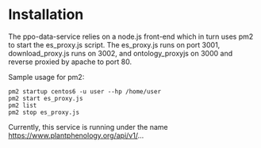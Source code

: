 # Installation
The ppo-data-service relies on a node.js front-end which in turn uses pm2 to start the es_proxy.js script.
The es_proxy.js runs on port 3001, download_proxy.js runs on 3002, and ontology_proxyjs on 3000 and reverse proxied by apache to port 80.    

Sample usage for pm2:
```
pm2 startup centos6 -u user --hp /home/user
pm2 start es_proxy.js
pm2 list
pm2 stop es_proxy.js
```
Currently, this service is running under the name https://www.plantphenology.org/api/v1/...
